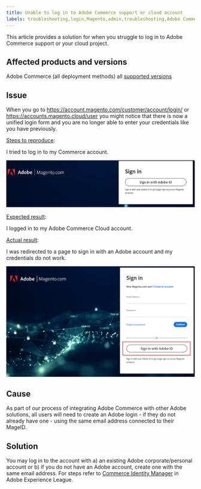 ```yaml
---
title: Unable to log in to Adobe Commerce support or cloud account
labels: troubleshooting,login,Magento,admin,troubleshooting,Adobe Commerce,cloud infrastructure,on-premises
---
```


This article provides a solution for when you struggle to log in to Adobe Commerce support or your cloud project.

## Affected products and versions
Adobe Commerce (all deployment methods) all [supported versions](https://support.magento.com/hc/en-us/articles/360048550332#:~:text=all%20supported%20versions)

## Issue

When you go to https://account.magento.com/customer/account/login/ or https://accounts.magento.cloud/user you might notice that there is now a unified login form and you are no longer able to enter your credentials like you have previously.

<ins>Steps to reproduce</ins>:

I tried to log in to my Commerce account.

![adobe-login-one](assets/adobe-login-one.png)

<ins>Expected result</ins>:

I logged in to my Adobe Commerce Cloud account.

<ins>Actual result</ins>:

I was redirected to a page to sign in with an Adobe account and my credentials do not work.

![adobe-login-two](assets/adobe-login-two.png)


## Cause

As part of our process of integrating Adobe Commerce with other Adobe solutions, all users will need to create an Adobe login - if they do not already have one - using the same email address connected to their MageID.

## Solution

You may log in to the account with a) an existing Adobe corporate/personal account or b) if you do not have an Adobe account, create one with the same email address.
For steps refer to [Commerce Identity Manager](https://experienceleague.adobe.com/docs/commerce-admin/start/commerce-account/commerce-identity-manager.html?lang=en) in Adobe Experience League.
